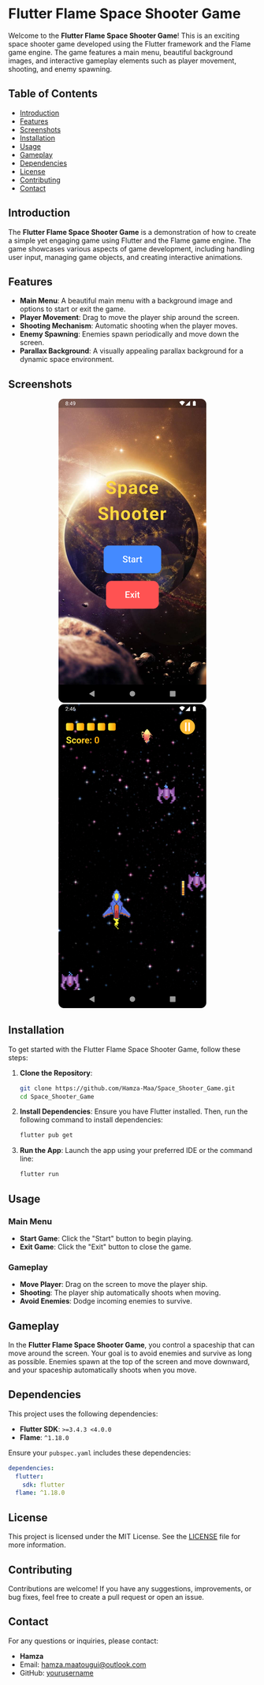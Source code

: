 # Flutter Flame Space Shooter Game

Welcome to the **Flutter Flame Space Shooter Game**! This is an exciting space shooter game developed using the Flutter framework and the Flame game engine. The game features a main menu, beautiful background images, and interactive gameplay elements such as player movement, shooting, and enemy spawning.

## Table of Contents

- [Introduction](#introduction)
- [Features](#features)
- [Screenshots](#screenshots)
- [Installation](#installation)
- [Usage](#usage)
- [Gameplay](#gameplay)
- [Dependencies](#dependencies)
- [License](#license)
- [Contributing](#contributing)
- [Contact](#contact)

## Introduction

The **Flutter Flame Space Shooter Game** is a demonstration of how to create a simple yet engaging game using Flutter and the Flame game engine. The game showcases various aspects of game development, including handling user input, managing game objects, and creating interactive animations.

## Features

- **Main Menu**: A beautiful main menu with a background image and options to start or exit the game.
- **Player Movement**: Drag to move the player ship around the screen.
- **Shooting Mechanism**: Automatic shooting when the player moves.
- **Enemy Spawning**: Enemies spawn periodically and move down the screen.
- **Parallax Background**: A visually appealing parallax background for a dynamic space environment.

## Screenshots

<p align="center">
  <img src="screenshots/main_menu.png" alt="Main Menu" width="300"/>
  <img src="screenshots/gameplay.png" alt="Gameplay" width="300"/>
</p>

## Installation

To get started with the Flutter Flame Space Shooter Game, follow these steps:

1. **Clone the Repository**:
    ```bash
    git clone https://github.com/Hamza-Maa/Space_Shooter_Game.git
    cd Space_Shooter_Game
    ```

2. **Install Dependencies**:
    Ensure you have Flutter installed. Then, run the following command to install dependencies:
    ```bash
    flutter pub get
    ```

3. **Run the App**:
    Launch the app using your preferred IDE or the command line:
    ```bash
    flutter run
    ```

## Usage

### Main Menu

- **Start Game**: Click the "Start" button to begin playing.
- **Exit Game**: Click the "Exit" button to close the game.

### Gameplay

- **Move Player**: Drag on the screen to move the player ship.
- **Shooting**: The player ship automatically shoots when moving.
- **Avoid Enemies**: Dodge incoming enemies to survive.

## Gameplay

In the **Flutter Flame Space Shooter Game**, you control a spaceship that can move around the screen. Your goal is to avoid enemies and survive as long as possible. Enemies spawn at the top of the screen and move downward, and your spaceship automatically shoots when you move.

## Dependencies

This project uses the following dependencies:

- **Flutter SDK**: `>=3.4.3 <4.0.0`
- **Flame**: `^1.18.0`

Ensure your `pubspec.yaml` includes these dependencies:

```yaml
dependencies:
  flutter:
    sdk: flutter
  flame: ^1.18.0
```

## License

This project is licensed under the MIT License. See the [LICENSE](LICENSE) file for more information.

## Contributing

Contributions are welcome! If you have any suggestions, improvements, or bug fixes, feel free to create a pull request or open an issue.

## Contact

For any questions or inquiries, please contact:

- **Hamza**
- Email: hamza.maatougui@outlook.com
- GitHub: [yourusername](https://github.com/Hamza-Maa)

